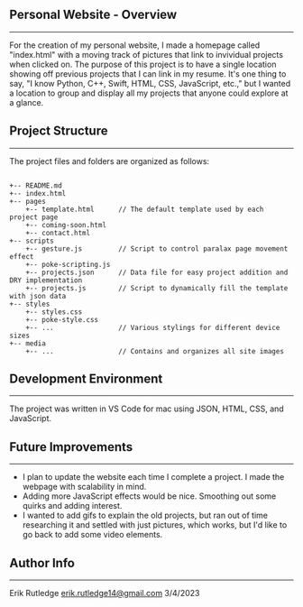 ## Personal Website - Overview
---
For the creation of my personal website, I made a homepage called "index.html" with a moving track of pictures that link to invividual projects when clicked on. The purpose of this project is to have a single location showing off previous projects that I can link in my resume. It's one thing to say, "I know Python, C++, Swift, HTML, CSS, JavaScript, etc.," but I wanted a location to group and display all my projects that anyone could explore at a glance.


## Project Structure 
---
The project files and folders are organized as follows:
```

+-- README.md
+-- index.html      
+-- pages        
    +-- template.html      // The default template used by each project page
    +-- coming-soon.html 
    +-- contact.html
+-- scripts
    +-- gesture.js         // Script to control paralax page movement effect
    +-- poke-scripting.js  
    +-- projects.json      // Data file for easy project addition and DRY implementation
    +-- projects.js        // Script to dynamically fill the template with json data
+-- styles
    +-- styles.css
    +-- poke-style.css
    +-- ...                // Various stylings for different device sizes
+-- media
    +-- ...                // Contains and organizes all site images 

```


## Development Environment
---
The project was written in VS Code for mac using JSON, HTML, CSS, and JavaScript.

## Future Improvements
---
- I plan to update the website each time I complete a project. I made the webpage with scalability in mind.
- Adding more JavaScript effects would be nice. Smoothing out some quirks and adding interest.
- I wanted to add gifs to explain the old projects, but ran out of time researching it and settled with just pictures, which works, but I'd like to go back to add some video elements.  

## Author Info
---
Erik Rutledge 
erik.rutledge14@gmail.com 
3/4/2023 